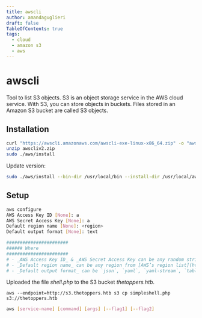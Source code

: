 ```yaml
---
title: awscli
author: amandaguglieri
draft: false
TableOfContents: true
tags:
  - cloud
  - amazon s3
  - aws
---
```



# awscli

Tool to list S3 objects. S3 is an object storage service in the AWS cloud service. With S3, you can store objects in buckets. Files stored in an Amazon S3 bucket are called S3 objects.

## Installation

```bash
curl "https://awscli.amazonaws.com/awscli-exe-linux-x86_64.zip" -o "awscliv2.zip"
unzip awscliv2.zip
sudo ./aws/install
```

Update version:
```bash
sudo ./aws/install --bin-dir /usr/local/bin --install-dir /usr/local/aws-cli --update
```

## Setup

```bash
aws configure  
AWS Access Key ID [None]: a  
AWS Secret Access Key [None]: a  
Default region name [None]: <region>  
Default output format [None]: text

#######################
###### Where
#######################
# - _AWS Access Key ID_ & _AWS Secret Access Key can be any random strings at least one character long,_
# - _Default region name_ can be any region from [AWS’s region list](https://aws.amazon.com/about-aws/global-infrastructure/regions_az/),
# - _Default output format_ can be `json`, `yaml`, `yaml-stream`, `table` or `text`. As we are not expecting enormous amount of data, `text` should do just fine.
```



Uploaded the file _shell.php_ to the S3 bucket _thetoppers.htb_.

```
aws --endpoint=http://s3.thetoppers.htb s3 cp simpleshell.php s3://thetoppers.htb
```


```bash
aws [service-name] [command] [args] [--flag1] [--flag2]
```